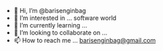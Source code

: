 - 👋 Hi, I’m @barisenginbag
- 👀 I’m interested in ... software world
- 🌱 I’m currently learning ...
- 💞️ I’m looking to collaborate on ...
- 📫 How to reach me ... barisenginbag@gmail.com

<!---
barisenginbag/barisenginbag is a ✨ special ✨ repository because its `README.md` (this file) appears on your GitHub profile.
You can click the Preview link to take a look at your changes.
--->
